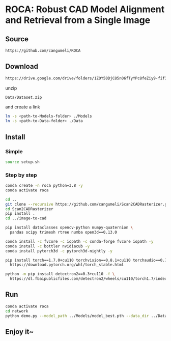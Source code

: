 # ROCA: Robust CAD Model Alignment and Retrieval from a Single Image

## Source

```bash
https://github.com/cangumeli/ROCA
```

## Download

```bash
https://drive.google.com/drive/folders/1ZOY50DjC85n06fTyYPc8feZiy9-fif3j?usp=sharing
```

unzip

```bash
Data/Dataset.zip
```

and create a link

```bash
ln -s <path-to-Models-folder> ./Models
ln -s <path-to-Data-folder> ./Data
```

## Install

### Simple

```bash
source setup.sh
```

### Step by step

```bash
conda create -n roca python=3.8 -y
conda activate roca

cd ..
git clone --recursive https://github.com/cangumeli/Scan2CADRasterizer.git
cd Scan2CADRasterizer
pip install .
cd ../image-to-cad

pip install dataclasses opencv-python numpy-quaternion \
  pandas scipy trimesh rtree numba open3d==0.13.0

conda install -c fvcore -c iopath -c conda-forge fvcore iopath -y
conda install -c bottler nvidiacub -y
conda install pytorch3d -c pytorch3d-nightly -y

pip install torch==1.7.0+cu110 torchvision==0.8.1+cu110 torchaudio==0.7.0 -f \
  https://download.pytorch.org/whl/torch_stable.html

python -m pip install detectron2==0.3+cu110 -f \
  https://dl.fbaipublicfiles.com/detectron2/wheels/cu110/torch1.7/index.html
```

## Run

```bash
conda activate roca
cd network
python demo.py --model_path ../Models/model_best.pth --data_dir ../Data/Dataset --config_path ../Models/config.yaml
```

## Enjoy it~

